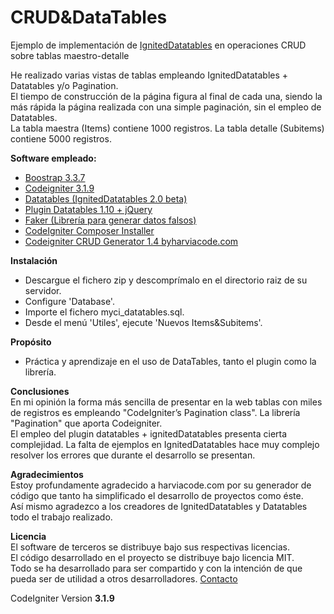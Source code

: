 CRUD&DataTables
===============

Ejemplo de implementación de [IgnitedDatatables](https://github.com/IgnitedDatatables) en operaciones CRUD sobre tablas maestro-detalle

He realizado varias vistas de tablas empleando IgnitedDatatables + Datatables y/o Pagination.  
El tiempo de construcción de la página figura al final de cada una, siendo la más rápida la página realizada con una simple paginación, sin el empleo de Datatables.  
La tabla maestra (Items) contiene 1000 registros. La tabla detalle (Subitems) contiene 5000 registros.
  
**Software empleado:**

-   [Boostrap 3.3.7](https://getbootstrap.com/docs/3.3/components/)
-   [Codeigniter 3.1.9](https://codeigniter.com/)
-   [Datatables (IgnitedDatatables 2.0 beta)](https://github.com/IgnitedDatatables/Ignited-Datatables)
-   [Plugin Datatables 1.10 + jQuery](https://datatables.net/)
-   [Faker (Librería para generar datos falsos)](https://github.com/fzaninotto/Faker)
-   [CodeIgniter Composer Installer](https://github.com/kenjis/codeigniter-composer-installer)
-   [Codeigniter CRUD Generator 1.4 by](https://bitbucket.org/harviacode/codeigniter-crud-generator)[harviacode.com](http://harviacode.com/)

**Instalación**  

-   Descargue el fichero zip y descomprímalo en el directorio raiz de su servidor.
-   Configure 'Database'.
-   Importe el fichero myci\_datatables.sql.
-   Desde el menú 'Utiles', ejecute 'Nuevos Items&Subitems'.

**Propósito**  

-   Práctica y aprendizaje en el uso de DataTables, tanto el plugin como la librería.

**Conclusiones**  
En mi opinión la forma más sencilla de presentar en la web tablas con miles de registros es empleando "CodeIgniter’s Pagination class". La librería "Pagination" que aporta Codeigniter.  
El empleo del plugin datatables + ignitedDatatables presenta cierta complejidad. La falta de ejemplos en IgnitedDatatables hace muy complejo resolver los errores que durante el desarrollo se presentan.

**Agradecimientos**  
Estoy profundamente agradecido a harviacode.com por su generador de código que tanto ha simplificado el desarrollo de proyectos como éste.  
Así mismo agradezco a los creadores de IgnitedDatatables y Datatables todo el trabajo realizado.

**Licencia**  
El software de terceros se distribuye bajo sus respectivas licencias.  
El código desarrollado en el proyecto se distribuye bajo licencia MIT.  
Todo se ha desarrollado para ser compartido y con la intención de que pueda ser de utilidad a otros desarrolladores. [Contacto](mailto:expresoweb2015@gmail.com)

 CodeIgniter Version **3.1.9**
